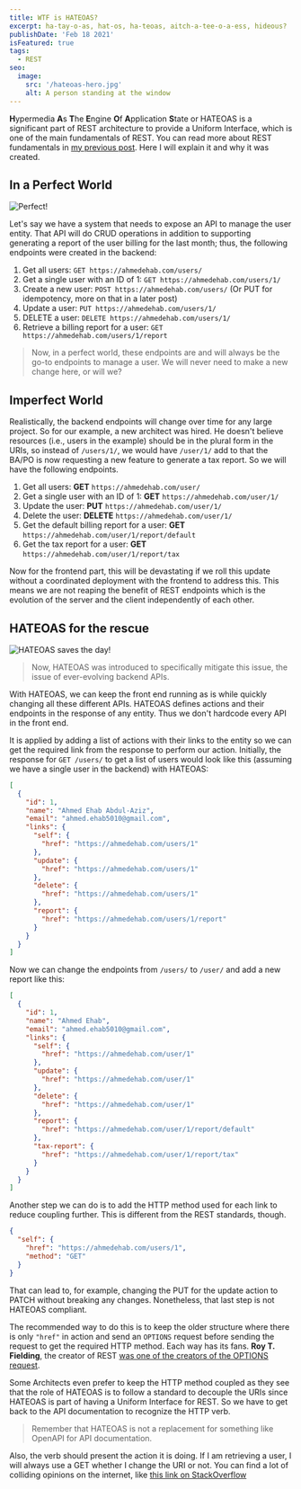 ```yaml
---
title: WTF is HATEOAS? 
excerpt: ha-tay-o-as, hat-os, ha-teoas, aitch-a-tee-o-a-ess, hideous?
publishDate: 'Feb 18 2021'
isFeatured: true
tags:
  - REST
seo:
  image:
    src: '/hateoas-hero.jpg'
    alt: A person standing at the window
---
```

**H**ypermedia **A**s **T**he **E**ngine **O**f **A**pplication **S**tate or HATEOAS is a significant part of REST architecture to provide a Uniform Interface, which is one of the main fundamentals of REST. You can read more about REST fundamentals in [my previous post](https://ahmedehab.com/rest-fundamentals). Here I will explain it and why it was created.

## In a Perfect World

![Perfect!](https://media.giphy.com/media/l3vRcttCynxJoxIrK/giphy.gif)

Let's say we have a system that needs to expose an API to manage the user entity. That API will do CRUD operations in addition to supporting generating a report of the user billing for the last month; thus, the following endpoints were created in the backend:

1. Get all users: `GET https://ahmedehab.com/users/`
2. Get a single user with an ID of 1: `GET https://ahmedehab.com/users/1/`
3. Create a new user: `POST https://ahmedehab.com/users/` (Or PUT for idempotency, more on that in a later post)
4. Update a user: `PUT https://ahmedehab.com/users/1/`
5. DELETE a user: `DELETE https://ahmedehab.com/users/1/`
6. Retrieve a billing report for a user: `GET https://ahmedehab.com/users/1/report`

> Now, in a perfect world, these endpoints are and will always be the go-to endpoints to manage a user. We will never need to make a new change here, or will we?

## Imperfect World

Realistically, the backend endpoints will change over time for any large project. So for our example, a new architect was hired. He doesn't believe resources (i.e., users in the example) should be in the plural form in the URIs, so instead of `/users/1/`, we would have `/user/1/` add to that the BA/PO is now requesting a new feature to generate a tax report. So we will have the following endpoints.

1. Get all users: **GET** `https://ahmedehab.com/user/`
2. Get a single user with an ID of 1: **GET** `https://ahmedehab.com/user/1/`
3. Update the user: **PUT** `https://ahmedehab.com/user/1/`
4. Delete the user: **DELETE** `https://ahmedehab.com/user/1/`
5. Get the default billing report for a user: **GET** `https://ahmedehab.com/user/1/report/default`
6. Get the tax report for a user: **GET** `https://ahmedehab.com/user/1/report/tax`

Now for the frontend part, this will be devastating if we roll this update without a coordinated deployment with the frontend to address this.
This means we are not reaping the benefit of REST endpoints which is the evolution of the server and the client independently of each other.

## HATEOAS for the rescue

![HATEOAS saves the day!](https://media.giphy.com/media/l4q8hciiYNT5RGi4w/giphy.gif)

> Now, HATEOAS was introduced to specifically mitigate this issue, the issue of ever-evolving backend APIs.

With HATEOAS, we can keep the front end running as is while quickly changing all these different APIs.
HATEOAS defines actions and their endpoints in the response of any entity. Thus we don't hardcode every API in the front end.

It is applied by adding a list of actions with their links to the entity so we can get the required link from the response to perform our action.
Initially, the response for `GET /users/` to get a list of users would look like this (assuming we have a single user in the backend) with HATEOAS:

``` json
[
  {
    "id": 1,
    "name": "Ahmed Ehab Abdul-Aziz",
    "email": "ahmed.ehab5010@gmail.com",
    "links": {
      "self": {
        "href": "https://ahmedehab.com/users/1"
      },
      "update": {
        "href": "https://ahmedehab.com/users/1"
      },
      "delete": {
        "href": "https://ahmedehab.com/users/1"
      },
      "report": {
        "href": "https://ahmedehab.com/users/1/report"
      }
    }
  }
]

```

Now we can change the endpoints from `/users/` to `/user/` and add a new report like this:

``` json
[
  {
    "id": 1,
    "name": "Ahmed Ehab",
    "email": "ahmed.ehab5010@gmail.com",
    "links": {
      "self": {
        "href": "https://ahmedehab.com/user/1"
      },
      "update": {
        "href": "https://ahmedehab.com/user/1"
      },
      "delete": {
        "href": "https://ahmedehab.com/user/1"
      },
      "report": {
        "href": "https://ahmedehab.com/user/1/report/default"
      },
      "tax-report": {
        "href": "https://ahmedehab.com/user/1/report/tax"
      }
    }
  }
]

```

Another step we can do is to add the HTTP method used for each link to reduce coupling further. This is different from the REST standards, though.

``` json
{
  "self": {
    "href": "https://ahmedehab.com/users/1",
    "method": "GET"
  }
}
```

That can lead to, for example, changing the PUT for the update action to PATCH without breaking any changes. Nonetheless, that last step is not HATEOAS compliant.

The recommended way to do this is to keep the older structure where there is only `"href"` in action and send an `OPTIONS` request before sending the request to get the required HTTP method. Each way has its fans. **Roy T. Fielding**, the creator of REST [was one of the creators of the OPTIONS request](https://lists.w3.org/Archives/Public/ietf-http-wg-old/1997SepDec/0376.html).

Some Architects even prefer to keep the HTTP method coupled as they see that the role of HATEOAS is to follow a standard to decouple the URIs since HATEOAS is part of having a Uniform Interface for REST. So we have to get back to the API documentation to recognize the HTTP verb.

> Remember that HATEOAS is not a replacement for something like OpenAPI for API documentation.

Also, the verb should present the action it is doing. If I am retrieving a user, I will always use a GET whether I change the URI or not. You can find a lot of colliding opinions on the internet, like [this link on StackOverflow](https://stackoverflow.com/questions/19959284/where-in-a-hateoas-architecture-do-you-specify-the-http-verbs)
